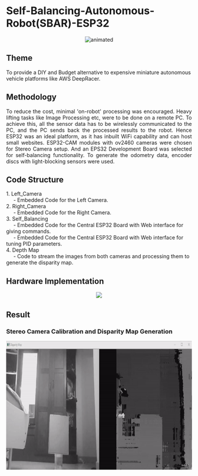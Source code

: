 
# Self-Balancing-Autonomous-Robot(SBAR)-ESP32

<p align="center">
  <img src="/Graphics/Robot_Model.gif" alt="animated" width="600" height="600" />
</p>

<h2> Theme </h2>
To provide a DIY and Budget alternative to expensive miniature autonomous vehicle platforms like AWS DeepRacer.

<h2> Methodology </h2>
<p style='text-align: justify;'> To reduce the cost, minimal 'on-robot' processing was encouraged. Heavy lifting tasks like Image Processing etc, were to be done on a remote PC. To achieve this, all the sensor data has to be wirelessly communicated to the PC, and the PC sends back the processed results to the robot. Hence ESP32 was an ideal platform, as it has inbuilt WiFi capability and can host small websites. ESP32-CAM modules with ov2460 cameras were chosen for Stereo Camera setup. And an EPS32 Development Board was selected for self-balancing functionality. To generate the odometry data, encoder discs with light-blocking sensors were used.</p>

<h2> Code Structure </h2>
1. Left_Camera <br>
&nbsp;&nbsp;&nbsp;&nbsp; -   Embedded Code for the Left Camera.<br>
2. Right_Camera <br>
&nbsp;&nbsp;&nbsp;&nbsp; -   Embedded Code for the Right Camera. <br>
3. Self_Balancing <br>
&nbsp;&nbsp;&nbsp;&nbsp; - Embedded Code for the Central ESP32 Board with Web interface for giving  commands. <br>
&nbsp;&nbsp;&nbsp;&nbsp; - Embedded Code for the Central ESP32 Board with Web interface for tuning PID parameters. <br>
4. Depth Map <br>
&nbsp;&nbsp;&nbsp;&nbsp; - Code to stream the images from both cameras and processing them to generate the disparity map. <br>
            
<h2> Hardware Implementation </h2>
<p align="center">
  <img src="/Graphics/Acutual_Photo.png" />
</p>

<h2> Result </h2>
<h3> Stereo Camera Calibration and Disparity Map Generation </h3>
  <img src="/Graphics/StereoDemo_hi.gif" alt="animated" width="1000" height="350"/>
